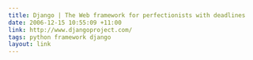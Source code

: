 ```yaml
---
title: Django | The Web framework for perfectionists with deadlines
date: 2006-12-15 10:55:09 +11:00
link: http://www.djangoproject.com/
tags: python framework django
layout: link
---
```

